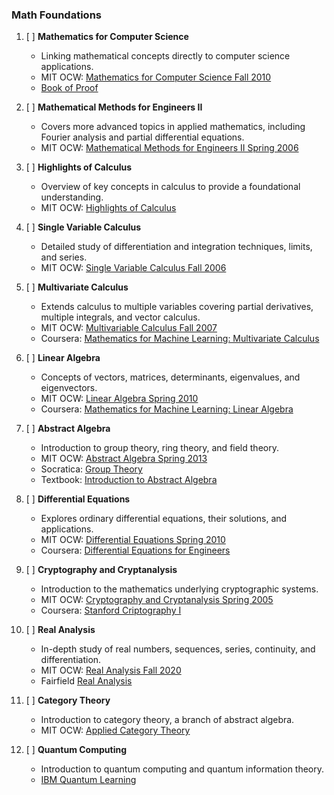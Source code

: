 ### Math Foundations


1. [ ] **Mathematics for Computer Science**
   - Linking mathematical concepts directly to computer science applications.
   - MIT OCW: [Mathematics for Computer Science Fall 2010](https://ocw.mit.edu/courses/6-042j-mathematics-for-computer-science-fall-2010/)
   - [Book of Proof](https://www.people.vcu.edu/~rhammack/BookOfProof/Main.pdf)

1. [ ] **Mathematical Methods for Engineers II**
   - Covers more advanced topics in applied mathematics, including Fourier analysis and partial differential equations.
   - MIT OCW: [Mathematical Methods for Engineers II Spring 2006](https://ocw.mit.edu/courses/18-086-mathematical-methods-for-engineers-ii-spring-2006/)


1. [ ] **Highlights of Calculus**
   - Overview of key concepts in calculus to provide a foundational understanding.
   - MIT OCW: [Highlights of Calculus](https://ocw.mit.edu/courses/res-18-005-highlights-of-calculus-spring-2010/)
   

1. [ ] **Single Variable Calculus**
   - Detailed study of differentiation and integration techniques, limits, and series.
   - MIT OCW: [Single Variable Calculus Fall 2006](https://ocw.mit.edu/courses/18-01-single-variable-calculus-fall-2006/)


1. [ ] **Multivariate Calculus**
   - Extends calculus to multiple variables covering partial derivatives, multiple integrals, and vector calculus.
   - MIT OCW: [Multivariable Calculus Fall 2007](https://ocw.mit.edu/courses/18-02-multivariable-calculus-fall-2007/)
   - Coursera: [Mathematics for Machine Learning: Multivariate Calculus](https://www.coursera.org/learn/multivariate-calculus-machine-learning?specialization=mathematics-machine-learning)


1. [ ] **Linear Algebra**
   - Concepts of vectors, matrices, determinants, eigenvalues, and eigenvectors.
   - MIT OCW: [Linear Algebra Spring 2010](https://ocw.mit.edu/courses/18-06-linear-algebra-spring-2010/)
   - Coursera: [Mathematics for Machine Learning: Linear Algebra](https://www.coursera.org/learn/linear-algebra-machine-learning?specialization=mathematics-machine-learning)


1. [ ] **Abstract Algebra**
   - Introduction to group theory, ring theory, and field theory.
   - MIT OCW: [Abstract Algebra Spring 2013](https://ocw.mit.edu/courses/18-703-modern-algebra-spring-2013/)
   - Socratica: [Group Theory](https://www.socratica.com/courses/group-theory)
   - Textbook: [Introduction to Abstract Algebra](https://math.berkeley.edu/~apaulin/AbstractAlgebra.pdf)


1. [ ] **Differential Equations**
   - Explores ordinary differential equations, their solutions, and applications.
   - MIT OCW: [Differential Equations Spring 2010](https://ocw.mit.edu/courses/18-03-differential-equations-spring-2010/)
   - Coursera: [Differential Equations for Engineers](https://www.coursera.org/programs/university-of-leeds-on-coursera-6er00/learn/differential-equations-engineers)


1. [ ] **Cryptography and Cryptanalysis**
   - Introduction to the mathematics underlying cryptographic systems.
   - MIT OCW: [Cryptography and Cryptanalysis Spring 2005](https://ocw.mit.edu/courses/6-875-cryptography-and-cryptanalysis-spring-2005/)
   - Coursera: [Stanford Criptography I](https://www.coursera.org/learn/crypto)


1. [ ] **Real Analysis**
   - In-depth study of real numbers, sequences, series, continuity, and differentiation.
   - MIT OCW: [Real Analysis Fall 2020](https://ocw.mit.edu/courses/18-100a-real-analysis-fall-2020/)
   - Fairfield [ Real Analysis](https://www.youtube.com/watch?v=njzIR53eJOs)


1. [ ] **Category Theory**
    - Introduction to category theory, a branch of abstract algebra.
    - MIT OCW: [Applied Category Theory](https://ocw.mit.edu/courses/18-s097-applied-category-theory-january-iap-2019/)


1. [ ] **Quantum Computing**
   - Introduction to quantum computing and quantum information theory.
   - [IBM Quantum Learning](https://learning.quantum.ibm.com/)
